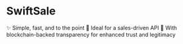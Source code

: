 # SwiftSale
✨ Simple, fast, and to the point 💨 Ideal for a sales-driven API 🔗 With blockchain-backed transparency for enhanced trust and legitimacy 
